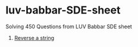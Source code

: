 # luv-babbar-SDE-sheet
Solving 450 Questions from LUV Babbar SDE sheet

<ol>
  <li><a href="https://leetcode.com/problems/reverse-string/">Reverse a string</a></li>
</ol>
